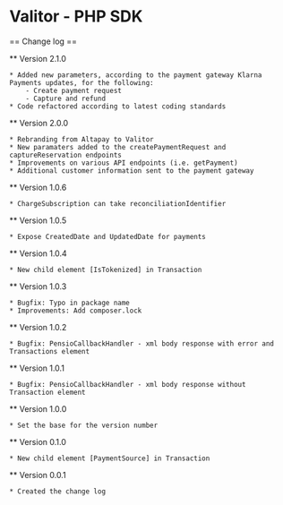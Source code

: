 Valitor - PHP SDK
=================

== Change log ==

** Version 2.1.0

    * Added new parameters, according to the payment gateway Klarna Payments updates, for the following:
	    - Create payment request
	    - Capture and refund
    * Code refactored according to latest coding standards

** Version 2.0.0

    * Rebranding from Altapay to Valitor
    * New paramaters added to the createPaymentRequest and captureReservation endpoints
    * Improvements on various API endpoints (i.e. getPayment)
    * Additional customer information sent to the payment gateway

** Version 1.0.6

    * ChargeSubscription can take reconciliationIdentifier

** Version 1.0.5

    * Expose CreatedDate and UpdatedDate for payments

** Version 1.0.4

    * New child element [IsTokenized] in Transaction

** Version 1.0.3

    * Bugfix: Typo in package name
    * Improvements: Add composer.lock

** Version 1.0.2

    * Bugfix: PensioCallbackHandler - xml body response with error and Transactions element

** Version 1.0.1

    * Bugfix: PensioCallbackHandler - xml body response without Transaction element

** Version 1.0.0

    * Set the base for the version number

** Version 0.1.0

    * New child element [PaymentSource] in Transaction

** Version 0.0.1

    * Created the change log 
